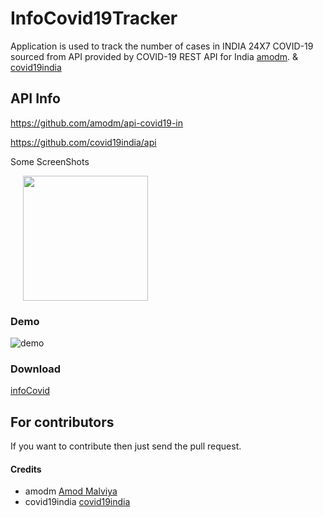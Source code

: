 <!--
  Title: InfoCovid19Tracker
  Description: This application is used to track the number of cases in INDIA 24X7
  Author: vedraj360
  -->

# InfoCovid19Tracker

Application is used to track the number of cases in INDIA 24X7 COVID-19 sourced from API provided by 
COVID-19 REST API for India [amodm](https://www.mohfw.gov.in/). & [covid19india](https://github.com/covid19india/api)

## API Info

https://github.com/amodm/api-covid19-in

https://github.com/covid19india/api


Some ScreenShots

<p float="left">
  <img src="https://github.com/vedraj360/InfoCovid19Tracker/blob/master/screenshots/s1.png" width="200" hspace="20"/>
</p>

### Demo
![demo](https://github.com/vedraj360/InfoCovid19Tracker/blob/master/screenshots/demo.gif)

### Download
[infoCovid](https://github.com/vedraj360/InfoCovid19Tracker/raw/master/app/release/app-release.apk)
## For contributors

If you  want to contribute then just send the pull request.

#### Credits
* amodm [Amod Malviya](https://github.com/amodm/api-covid19-in)
* covid19india [covid19india](https://github.com/covid19india/api)

